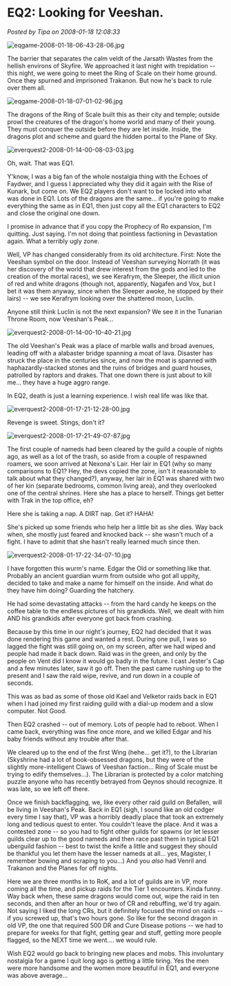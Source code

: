 # EQ2: Looking for Veeshan.

*Posted by Tipa on 2008-01-18 12:08:33*

![eqgame-2008-01-18-06-43-28-06.jpg](../../../uploads/2008/01/eqgame-2008-01-18-06-43-28-06.jpg)

The barrier that separates the calm veldt of the Jarsath Wastes from the hellish environs of Skyfire. We approached it last night with trepidation -- this night, we were going to meet the Ring of Scale on their home ground. Once they spurned and imprisoned Trakanon. But now he's back to rule over them all.

![eqgame-2008-01-18-07-01-02-96.jpg](../../../uploads/2008/01/eqgame-2008-01-18-07-01-02-96.jpg)

The dragons of the Ring of Scale built this as their city and temple; outside prowl the creatures of the dragon's home world and many of their young. They must conquer the outside before they are let inside. Inside, the dragons plot and scheme and guard the hidden portal to the Plane of Sky.

![everquest2-2008-01-14-00-08-03-03.jpg](../../../uploads/2008/01/everquest2-2008-01-14-00-08-03-03.jpg)

Oh, wait. That was EQ1.

Y'know, I was a big fan of the whole nostalgia thing with the Echoes of Faydwer, and I guess I appreciated why they did it again with the Rise of Kunark, but come on. We EQ2 players don't want to be locked into what was done in EQ1. Lots of the dragons are the same... if you're going to make everything the same as in EQ1, then just copy all the EQ1 characters to EQ2 and close the original one down.

I promise in advance that if you copy the Prophecy of Ro expansion, I'm quitting. Just saying. I'm not doing that pointless factioning in Devastation again. What a terribly ugly zone.

Well, VP has changed considerably from its old architecture. First: Note the Veeshan symbol on the door. Instead of Veeshan surveying Norrath (it was her discovery of the world that drew interest from the gods and led to the creation of the mortal races), we see Kerafrym, the Sleeper, the illicit union of red and white dragons (though not, apparently, Nagafen and Vox, but I bet it was them anyway, since when the Sleeper awoke, he stopped by their lairs) -- we see Kerafrym looking over the shattered moon, Luclin.

Anyone still think Luclin is not the next expansion? We see it in the Tunarian Throne Room, now Veeshan's Peak...

![everquest2-2008-01-14-00-10-40-21.jpg](../../../uploads/2008/01/everquest2-2008-01-14-00-10-40-21.jpg)

The old Veeshan's Peak was a place of marble walls and broad avenues, leading off with a alabaster bridge spanning a moat of lava. Disaster has struck the place in the centuries since, and now the moat is spanned with haphazardly-stacked stones and the ruins of bridges and guard houses, patrolled by raptors and drakes. That one down there is just about to kill me... they have a huge aggro range.

In EQ2, death is just a learning experience. I wish real life was like that.

![everquest2-2008-01-17-21-12-28-00.jpg](../../../uploads/2008/01/everquest2-2008-01-17-21-12-28-00.jpg)

Revenge is sweet. Stings, don't it?

![everquest2-2008-01-17-21-49-07-87.jpg](../../../uploads/2008/01/everquest2-2008-01-17-21-49-07-87.jpg)

The first couple of nameds had been cleared by the guild a couple of nights ago, as well as a lot of the trash, so aside from a couple of respawned roamers, we soon arrived at Nexona's Lair. Her lair in EQ1 (why so many comparisons to EQ1? Hey, the devs copied the zone, isn't it reasonable to talk about what they changed?), anyway, her lair in EQ1 was shared with two of her kin (separate bedrooms, common living area), and they overlooked one of the central shrines. Here she has a place to herself. Things get better with Trak in the top office, eh?

Here she is taking a nap. A DIRT nap. Get it? HAHA!

She's picked up some friends who help her a little bit as she dies. Way back when, she mostly just feared and knocked back -- she wasn't much of a fight. I have to admit that she hasn't really learned much since then.

![everquest2-2008-01-17-22-34-07-10.jpg](../../../uploads/2008/01/everquest2-2008-01-17-22-34-07-10.jpg)

I have forgotten this wurm's name. Edgar the Old or something like that. Probably an ancient guardian wurm from outside who got all uppity, decided to take and make a name for himself on the inside. And what do they have him doing? Guarding the hatchery.

He had some devastating attacks -- from the hard candy he keeps on the coffee table to the endless pictures of his grandkids. Well, we dealt with him AND his grandkids after everyone got back from crashing.

Because by this time in our night's journey, EQ2 had decided that it was done rendering this game and wanted a rest. During one pull, I was so lagged the fight was still going on, on my screen, after we had wiped and people had made it back down. Raid was in the green, and only by the people on Vent did I know it would go badly in the future. I cast Jester's Cap and a few minutes later, saw it go off. Then the past came rushing up to the present and I saw the raid wipe, revive, and run down in a couple of seconds.

This was as bad as some of those old Kael and Velketor raids back in EQ1 when I had joined my first raiding guild with a dial-up modem and a slow computer. Not Good.

Then EQ2 crashed -- out of memory. Lots of people had to reboot. When I came back, everything was fine once more, and we killed Edgar and his baby friends without any trouble after that.

We cleared up to the end of the first Wing (hehe... get it?), to the Librarian (Skyshrine had a lot of book-obsessed dragons, but they were of the slightly more-intelligent Claws of Veeshan faction... Ring of Scale must be trying to edify themselves...). The Librarian is protected by a color matching puzzle anyone who has recently betrayed from Qeynos should recognize. It was late, so we left off there.

Once we finish backflagging, we, like every other raid guild on Befallen, will be living in Veeshan's Peak. Back in EQ1 (sigh, I sound like an old codger every time I say that), VP was a horribly deadly place that took an extremely long and tedious quest to enter. You couldn't leave the place. And it was a contested zone -- so you had to fight other guilds for spawns (or let lesser guilds clear up to the good nameds and then race past them in typical EQ1 uberguild fashion -- best to twist the knife a little and suggest they should be thankful you let them have the lesser nameds at all... yes, Magister, I remember bowing and scraping to you...) And you *also* had Venril and Trakanon and the Planes for off nights.

Here we are three months in to RoK, and a lot of guilds are in VP, more coming all the time, and pickup raids for the Tier 1 encounters. Kinda funny. Way back when, these same dragons would come out, wipe the raid in ten seconds, and then after an hour or two of CR and rebuffing, we'd try again. Not saying I liked the long CRs, but it definitely focused the mind on raids -- if you screwed up, that's two hours gone. So like for the second dragon in old VP, the one that required 500 DR and Cure Disease potions -- we had to prepare for weeks for that fight, getting gear and stuff, getting more people flagged, so the NEXT time we went.... we would rule.

Wish EQ2 would go back to bringing new places and mobs. This involuntary nostalgia for a game I quit long ago is getting a little tiring. Yes the men were more handsome and the women more beautiful in EQ1, and everyone was above average...

